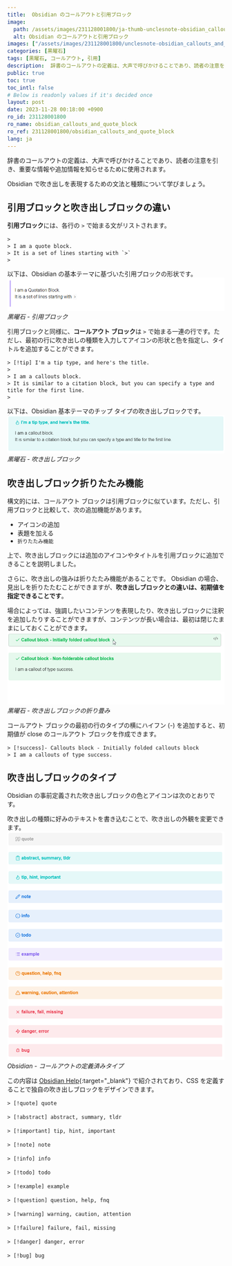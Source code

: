 ```yaml
---
title:  Obsidian のコールアウトと引用ブロック
image:
  path: /assets/images/231128001800/ja-thumb-unclesnote-obsidian_callouts_and_quote_block.png
  alt: Obsidian のコールアウトと引用ブロック
images: ["/assets/images/231128001800/unclesnote-obsidian_callouts_and_quote_block-obsidian-quotation_block.png", "/assets/images/231128001800/unclesnote-obsidian_callouts_and_quote_block-obsidian-callouts_block.png", "/assets/images/231128001800/unclesnote-obsidian_callouts_and_quote_block-obsidian-folding_of_callouts_block.gif", "/assets/images/231128001800/unclesnote-obsidian_callouts_and_quote_block-obsidian-callouts_predefined_types.png"]
categories: [黒曜石]
tags: [黒曜石, コールアウト, 引用]
description:  辞書のコールアウトの定義は、大声で呼びかけることであり、読者の注意を引き、重要な情報や追加情報を知らせるために使用されます。 Obsidian で吹き出しを表現するための文法と型について学びましょう。
public: true
toc: true
toc_intl: false
# Below is readonly values if it's decided once
layout: post
date: 2023-11-28 00:18:00 +0900
ro_id: 231128001800
ro_name: obsidian_callouts_and_quote_block
ro_ref: 231128001800/obsidian_callouts_and_quote_block
lang: ja
---
```

辞書のコールアウトの定義は、大声で呼びかけることであり、読者の注意を引き、重要な情報や追加情報を知らせるために使用されます。  

Obsidian で吹き出しを表現するための文法と種類について学びましょう。  
## 引用ブロックと吹き出しブロックの違い
**引用ブロック**には、各行の `>` で始まる文がリストされます。  

```
> 
> I am a quote block.
> It is a set of lines starting with `>`
> 
```
以下は、Obsidian の基本テーマに基づいた引用ブロックの形状です。  
![黒曜石 - 引用ブロック](/assets/images/231128001800/unclesnote-obsidian_callouts_and_quote_block-obsidian-quotation_block.png)
_黒曜石 - 引用ブロック_

引用ブロックと同様に、**コールアウト ブロック**は `>` で始まる一連の行です。ただし、最初の行に吹き出しの種類を入力してアイコンの形状と色を指定し、タイトルを追加することができます。  

```
> [!tip] I'm a tip type, and here's the title.
> 
> I am a callouts block. 
> It is similar to a citation block, but you can specify a type and title for the first line.
> 
```
以下は、Obsidian 基本テーマのチップ タイプの吹き出しブロックです。  
![黒曜石 - 吹き出しブロック](/assets/images/231128001800/unclesnote-obsidian_callouts_and_quote_block-obsidian-callouts_block.png)
_黒曜石 - 吹き出しブロック_

## 吹き出しブロック折りたたみ機能
構文的には、コールアウト ブロックは引用ブロックに似ています。ただし、引用ブロックと比較して、次の追加機能があります。  
- アイコンの追加
- 表題を加える
- `折りたたみ機能`

上で、吹き出しブロックには追加のアイコンやタイトルを引用ブロックに追加できることを説明しました。  

さらに、吹き出しの強みは折りたたみ機能があることです。 Obsidian の場合、見出しを折りたたむことができますが、**吹き出しブロックとの違いは、初期値を指定できることです**。  

場合によっては、強調したいコンテンツを表現したり、吹き出しブロックに注釈を追加したりすることができますが、コンテンツが長い場合は、最初は閉じたままにしておくことができます。  
![黒曜石 - 吹き出しブロックの折り畳み](/assets/images/231128001800/unclesnote-obsidian_callouts_and_quote_block-obsidian-folding_of_callouts_block.gif)
_黒曜石 - 吹き出しブロックの折り畳み_

コールアウト ブロックの最初の行のタイプの横にハイフン (-) を追加すると、初期値が close のコールアウト ブロックを作成できます。  

```
> [!success]- Callouts block - Initially folded callouts block
> I am a callouts of type success.
```
## 吹き出しブロックのタイプ
Obsidian の事前定義された吹き出しブロックの色とアイコンは次のとおりです。  

吹き出しの種類に好みのテキストを書き込むことで、吹き出しの外観を変更できます。  
![Obsidian - コールアウトの定義済みタイプ](/assets/images/231128001800/unclesnote-obsidian_callouts_and_quote_block-obsidian-callouts_predefined_types.png)
_Obsidian - コールアウトの定義済みタイプ_

この内容は [Obsidian Help](https://help.obsidian.md/Editing+and+formatting/Callouts){:target="_blank"} で紹介されており、CSS を定義することで独自の吹き出しブロックをデザインできます。  

```
> [!quote] quote

> [!abstract] abstract, summary, tldr

> [!important] tip, hint, important

> [!note] note

> [!info] info

> [!todo] todo

> [!example] example

> [!question] question, help, fnq

> [!warning] warning, caution, attention

> [!failure] failure, fail, missing

> [!danger] danger, error

> [!bug] bug
```
